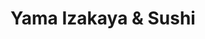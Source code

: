 ---
layout: place
title: "Yama Izakaya & Sushi"
permalink: /texas/plano/yama-izakaya-sushi.html
stateAbbr: TX
stateName: Texas
cityName: Plano
seo:
  name: "Yama Izakaya & Sushi"
  type: Restaurant
  links: null
description: "Yama Izakaya & Sushi serves delicious sushi in Plano, Texas. Try fresh Japanese dishes for a great dining experience. "
place_id: ChIJEb5HlsI8TIYRHhA6unltrZE
photos:
  - name: >-
      places/ChIJEb5HlsI8TIYRHhA6unltrZE/photos/AeeoHcLt5Z-Cb_1c0uWYc2eQp6w86eeXNX3DQDwwtLuxdxkXhJRtoZaSozNCGFrxil2C4Taeu4l6PjDneGBR48rNu-MCE9xFoBu3Wu_CtTOD6s5Bd2tNnUwkB53le3wVyTanUPjn6N4kFJ8-JyjSV_rnSZudvp2TMWdfrAAOCDkPY-0GLGyfLUKfmEkyCz9aUCsHj9NR-m-7boC7yNgKqQ9KqTJYxU_2K7GqkrFLvwW5EkSKIqfK0GfZfNnDjHO1Zs0iN2vda1gGSvSaGLovexz6NXJxKF5AzKZ_myv5dvqik0Xl1g
    widthPx: 1000
    heightPx: 750
    authorAttributions:
      - displayName: Yama Izakaya & Sushi
        uri: https://maps.google.com/maps/contrib/109354164808315980218
        photoUri: >-
          https://lh3.googleusercontent.com/a-/ALV-UjWRONMbblqcRlitEBcVJR0x5kFoIbMhac-t9UlpKVmJF9Jsgow=s100-p-k-no-mo
    flagContentUri: >-
      https://www.google.com/local/imagery/report/?cb_client=maps_api_places.places_api&image_key=!1e10!2sAF1QipOEV-UDmRe6BrWsIRzqex8HSnh_dWw3l0r93_ny&hl=en-US
    googleMapsUri: >-
      https://www.google.com/maps/place//data=!3m4!1e2!3m2!1sAF1QipOEV-UDmRe6BrWsIRzqex8HSnh_dWw3l0r93_ny!2e10!4m2!3m1!1s0x864c3cc29647be11:0x91ad6d79ba3a101e
  - name: >-
      places/ChIJEb5HlsI8TIYRHhA6unltrZE/photos/AeeoHcIY31R05WInXBGNtiWwV0yr_DJbSIgS0bz3RO6kIgjtGqsyuO46SpOP11suYjxIcdgCul-BtbBLNOsSYONTCBfb2WolcUcTe08_i-NW7fL4TYKQfBoyd7bCurHnjd4duOz3bLhXkeimG1zP8IQ-CvGn96w1tOYS6MTucarupvmyW9_RgXxzoeqqaJyOWyxx938pKVrLiAPVTBeyDiLaAvuAOBC-7Jq_swLCjkunsu5qoMNyerFWWf0QKitFXpcACBWiA7dMo1MFMJDKvUB7-eGp3jfoqYc6WClco34aQuc7lg
    widthPx: 1080
    heightPx: 608
    authorAttributions:
      - displayName: Yama Izakaya & Sushi
        uri: https://maps.google.com/maps/contrib/109354164808315980218
        photoUri: >-
          https://lh3.googleusercontent.com/a-/ALV-UjWRONMbblqcRlitEBcVJR0x5kFoIbMhac-t9UlpKVmJF9Jsgow=s100-p-k-no-mo
    flagContentUri: >-
      https://www.google.com/local/imagery/report/?cb_client=maps_api_places.places_api&image_key=!1e10!2sAF1QipNFp0jy9k_rRw8pp9spwFOPYNoC7pOVGpI2_n76&hl=en-US
    googleMapsUri: >-
      https://www.google.com/maps/place//data=!3m4!1e2!3m2!1sAF1QipNFp0jy9k_rRw8pp9spwFOPYNoC7pOVGpI2_n76!2e10!4m2!3m1!1s0x864c3cc29647be11:0x91ad6d79ba3a101e
  - name: >-
      places/ChIJEb5HlsI8TIYRHhA6unltrZE/photos/AeeoHcKI7Yi0EQOyps3HB-OnULrlSkhOQiRhJ8BziHmPlNR7VATtrb1SBFobkm5S_FChC0AmCPlKzz-Jbvi3Z4n9ognuFBy-cEiS1Rew5J-AR1lyFJrmopqaAQ3UoK-dIhUrYfIAnTm5bIkWcIpevvmyvYMvK0zBLj_4iFxQ4rKKxlhJGgbm8P4albV6B3etoNCqWfQlSdg_xd7GLVRvGWvI_8wuakY7myRk_CZo3sV0y1nnrOdjD6Pu9b2r0g0rsT3vCTjX-RHEea53GvsbG8OaT00U_sJ2gMjtJso5rgPHPEu5S1VQN0T1XxW7F_EJmGfm6zktq41FYR9bpQ7WMclvXXq05-M7Q4S683OFjqTmqyP03lC4CVBGjp1NkSr331M27UmgvGPj9R8Xqj6Bo_W-V8QWxYBUk9WaXxCWce2xAuIW16Fe
    widthPx: 3024
    heightPx: 3024
    authorAttributions:
      - displayName: Eva
        uri: https://maps.google.com/maps/contrib/106617140515326106026
        photoUri: >-
          https://lh3.googleusercontent.com/a-/ALV-UjUE1Xf0AI33ChpmA_NAHEPzN1JXFcWil2P2oQ5BxCwedVCbNerv=s100-p-k-no-mo
    flagContentUri: >-
      https://www.google.com/local/imagery/report/?cb_client=maps_api_places.places_api&image_key=!1e10!2sCIHM0ogKEICAgMCohMOKkAE&hl=en-US
    googleMapsUri: >-
      https://www.google.com/maps/place//data=!3m4!1e2!3m2!1sCIHM0ogKEICAgMCohMOKkAE!2e10!4m2!3m1!1s0x864c3cc29647be11:0x91ad6d79ba3a101e
  - name: >-
      places/ChIJEb5HlsI8TIYRHhA6unltrZE/photos/AeeoHcLl-rwFnBEPk2sNb9XJ1vN5KmUR_FR66KyLsPiqmFwRGXjszvvH7SQyDzwKpjj9EdVTJdAhFIUE8JOFLALdHjk09pOn_GW3GQ8l6ZvLpZf88GxYets51Bdc8IVULoDuxOXVbjmJPIpvrIllSr5DT7ShDJmdfZvnQMg22sk_E1bwS2_YvwlFJiEEnTTq6Wg31pHXhnzCYlARv39ZbI4Lsi2W1jGdGW8Vpt_O2b8J3JbY5z9Jq8g0WgPKxvp2eIEKjlQxKSad09TRBEhRTQuQTHWknKJz_pq-WSKdSa9GNr1NGt4BGA0sG7B_qFr8tg7wccmrRWHbimEz6f5UVEBC0Rf7K9R80eMR6zZqDIVrn1LsAQJPBcSl1GhkcWAFOiQcBaBA1eTfxET_ds7bnUC78Ro6ubp6yRqfSn--RQ-NSw59Tw
    widthPx: 3024
    heightPx: 4032
    authorAttributions:
      - displayName: Stephanie Eao
        uri: https://maps.google.com/maps/contrib/107582372666770661552
        photoUri: >-
          https://lh3.googleusercontent.com/a-/ALV-UjWWlQ2iH2nBOTcg_H-cbLDwRpFA2mq5BJx1rh6UpD0FV2e-FbT9=s100-p-k-no-mo
    flagContentUri: >-
      https://www.google.com/local/imagery/report/?cb_client=maps_api_places.places_api&image_key=!1e10!2sCIHM0ogKEICAgMCghKu9Bw&hl=en-US
    googleMapsUri: >-
      https://www.google.com/maps/place//data=!3m4!1e2!3m2!1sCIHM0ogKEICAgMCghKu9Bw!2e10!4m2!3m1!1s0x864c3cc29647be11:0x91ad6d79ba3a101e
  - name: >-
      places/ChIJEb5HlsI8TIYRHhA6unltrZE/photos/AeeoHcJW_N9U-j_8DyQ6jsSCL5wfuTNkNzpYnrA4PrXuGhb1bhSZuIH0xU22rbboNr6m5GKnUGr1DmpwhdJyjYC26TvYRYSe_N8AI95gnd33w7LOHjCbMcDnq6uVQCWzYgBBlf-T5UJFu5_caD0aW1evnTsNvn_WGt-v5Nx7rqUx76R1zLdYy_2m5jDPVhDwoZ7JfWoBPUmaV9QM_Bjw__qWMAj3qeAU1RsUCLNISQQojoybGMwiq-e0LdKETI9CkJ4NcEBEQbrN_Z8DnIHO-01o3FYksVmijouZeUZpqaUZB71lMrIf0PAY9BtHDj_qIrMDwo4Un5g7wd592xr52ERz3yWV8DdwwPEz9mHf6GSLZvXKLJyzAJ8MhT1PD9E3HJtwuPBAG6KeKL-_7uf90PkIAYpKENVkFxrCYVMuJART0Yc
    widthPx: 4080
    heightPx: 3072
    authorAttributions:
      - displayName: Naga Appani
        uri: https://maps.google.com/maps/contrib/102487742158379622417
        photoUri: >-
          https://lh3.googleusercontent.com/a-/ALV-UjWC-lNeGq0yaAqP-jNLzm4fgjrCmisjSyRhxL61EjbTZUyFocqkdA=s100-p-k-no-mo
    flagContentUri: >-
      https://www.google.com/local/imagery/report/?cb_client=maps_api_places.places_api&image_key=!1e10!2sCIHM0ogKEICAgICv-8HpVw&hl=en-US
    googleMapsUri: >-
      https://www.google.com/maps/place//data=!3m4!1e2!3m2!1sCIHM0ogKEICAgICv-8HpVw!2e10!4m2!3m1!1s0x864c3cc29647be11:0x91ad6d79ba3a101e
  - name: >-
      places/ChIJEb5HlsI8TIYRHhA6unltrZE/photos/AeeoHcJ7o-lxKsqlIVEEzKRrLyCLiXAJC5cPQdCC4w7JQT79EjFoeP3oFk00G6r37a4W2WZVDbCn6U6tyVi8AFvNs7VvlJGdfIG3JhGDawVhAKFBxSv_GcIBKp7lOBj-eFyEJ0fpt2zTBUcGyPruh2XMW2aENCQ9DF-9wvI_oVDC8nHtSzRUiAwRwG6XpbiIuy6YQhkIuf86qqsGElwBiR0CGcDxWf8kHUW9YSQCAsFB7HD8xlLcHcN5S-e4Ci86wNSVp9Pe9-opMWXxvIbVg0mpDKqDDCMeA23oQPKirZM7TkT9nn488gC5juCKzHK_z9_hotvu5jYd9u0eQb7mgmALnxAaWoZe3kI_0uNcvazBnKu0D9_nF5ZEhH3PXwyQ72PDDeDTnmZwIeRiXXJPTQPU3exQuHoaIguj_ahpZSf7jqa3Hu_a
    widthPx: 4032
    heightPx: 2268
    authorAttributions:
      - displayName: Sushi Mellon
        uri: https://maps.google.com/maps/contrib/107474156140099202885
        photoUri: >-
          https://lh3.googleusercontent.com/a/ACg8ocIxxW22x-eAtwwj6t63gmmkyX_jLtJ9iO0Lq4W6tcsX0jxYbEE=s100-p-k-no-mo
    flagContentUri: >-
      https://www.google.com/local/imagery/report/?cb_client=maps_api_places.places_api&image_key=!1e10!2sCIHM0ogKEICAgMCwzLjCoAE&hl=en-US
    googleMapsUri: >-
      https://www.google.com/maps/place//data=!3m4!1e2!3m2!1sCIHM0ogKEICAgMCwzLjCoAE!2e10!4m2!3m1!1s0x864c3cc29647be11:0x91ad6d79ba3a101e
  - name: >-
      places/ChIJEb5HlsI8TIYRHhA6unltrZE/photos/AeeoHcKRK7unTdIFNOyZbuD2KGCyLCu7Yol2lOKZZ8CgYRRXwTD8FHMaiBHrCaJ8iiQlIwrgWfzggpfvOVGSzSPbl85MxSKOCJ0jXoWnCig3Y8UbcvgBx9acGbtDNeljaxU_GREIC-ck4tiojv__l0JbV0UDw99K_OzFtfEHbzoVoWMPtlfMH6R8Gamzo3qFVeDZKd184tHU-UxZC2zIk9Jxgtfd48T_F9Ji0Qf-eoI8WIJGU7VNdE10zbsDf7xRtV-E5nWo5YMr2Mp8zIDrKO4Ho-Cwmnxf15h_To_OYQ1xNOkEQKtmBBdLQVBoWlNdEQTH7lYAQzUW44fNJDLndwmHJwknvjgFuEG-yDhvTXemw-vyeCT1pRO9Vb0yLjDlGIe35LnLYs9XflXP_A9klfdl9215E9vEsjmWuX2CsM0PCEH4_0PJ
    widthPx: 4032
    heightPx: 3024
    authorAttributions:
      - displayName: Sohei Moribe
        uri: https://maps.google.com/maps/contrib/108819157580443130396
        photoUri: >-
          https://lh3.googleusercontent.com/a-/ALV-UjX6sOoP5KO7813VK5yKu92MDl3KUiuHMaFXDvOVA3G88GZHty5FFA=s100-p-k-no-mo
    flagContentUri: >-
      https://www.google.com/local/imagery/report/?cb_client=maps_api_places.places_api&image_key=!1e10!2sCIHM0ogKEICAgICj0K-37QE&hl=en-US
    googleMapsUri: >-
      https://www.google.com/maps/place//data=!3m4!1e2!3m2!1sCIHM0ogKEICAgICj0K-37QE!2e10!4m2!3m1!1s0x864c3cc29647be11:0x91ad6d79ba3a101e
  - name: >-
      places/ChIJEb5HlsI8TIYRHhA6unltrZE/photos/AeeoHcLTPMhRHVeB5CkLW7nVwg2MLbvD2EcfEUu2ksmKTrztnpNz-q2FCOnalwlc5mKzgeRehlFKZ4PRpK2ayW-Bb_W0EXSgOnpUKChugFokjCbkubWa0kc_j5iLsDPM4tY5z54a1_u1zzrJ1oAa3amlVkMoeELeeIR9mXLEM-8wluci2Z-sO_gcrjMHMk6kVG6pdLCDgQbNeffj56meloiVRXjWQCR8YTdPMqYlJ3o_mrvSn2CXYFRFJtfnFmdPpYz6cRk_amho8jL04g3wzpRpUx_vuCADnG8d2xbGqZ9haDvvoCOrAlwBTHn3fNSaDYgdLnRTG_sicVZ2y2JYR8Yfc1sE2pYwnn-Beua4O8T6wvaj9xdVomBQhR1ntiK8cJxt49R27VXK8ELn400fOPm2D3n-OXov3okIGaVC3WJ7geheIQ
    widthPx: 4800
    heightPx: 3600
    authorAttributions:
      - displayName: Rinny Lewis
        uri: https://maps.google.com/maps/contrib/103380933723513873842
        photoUri: >-
          https://lh3.googleusercontent.com/a/ACg8ocLp_zR_3V98vtgxESYu5zLsxVkqgPCH1QTJc_UXUQc5vjS7Qw=s100-p-k-no-mo
    flagContentUri: >-
      https://www.google.com/local/imagery/report/?cb_client=maps_api_places.places_api&image_key=!1e10!2sCIHM0ogKEICAgIC5osb8ZA&hl=en-US
    googleMapsUri: >-
      https://www.google.com/maps/place//data=!3m4!1e2!3m2!1sCIHM0ogKEICAgIC5osb8ZA!2e10!4m2!3m1!1s0x864c3cc29647be11:0x91ad6d79ba3a101e
  - name: >-
      places/ChIJEb5HlsI8TIYRHhA6unltrZE/photos/AeeoHcK7tvnvA-T8dGDaLLO6aARcma9JJ0hdDiN5Btev50CYo6YVxBZ_7K7i7luw1lY_DEpUwozx7SAEWaYnwC68w_jmtET-5sDjlzv4eb61ZUEn9uqznspVxn_woDqCJ1VfZXOCOYV6xUOl233yPdQJkw6iUnUHoQHXUEvCMYbTBpf-XcTOjjxpcLeLnO04Xvdp4sqBEdZL0Xd6CHTdj7It1rZUtf8fRxiy0QFlCautW1KxuWmbJHuXUF5TWAyVr7yjteFE3p4uTIzZRJHD2-TER5v6xu1oj3I64VtnoBZbH6qyXR_NTdqVosc_RQaX18CEt115Z36EjjEVZ5PGqZtnmNfOUE2hG22N1_JV1BbOafQkqRDdwxnMilJnh9CQgJk3TxFPuSRIC9JoQ2XicGweOSTrsGeH-XCW8VV3sLVnpRn4Tg
    widthPx: 1707
    heightPx: 1280
    authorAttributions:
      - displayName: Raina Wong
        uri: https://maps.google.com/maps/contrib/115974444012454184756
        photoUri: >-
          https://lh3.googleusercontent.com/a-/ALV-UjVRdlRnuidOlckX0oS6THkg6DUIX6yxzAGFAbrFM7BohB43ph0H=s100-p-k-no-mo
    flagContentUri: >-
      https://www.google.com/local/imagery/report/?cb_client=maps_api_places.places_api&image_key=!1e10!2sCIHM0ogKEICAgICv1reSfg&hl=en-US
    googleMapsUri: >-
      https://www.google.com/maps/place//data=!3m4!1e2!3m2!1sCIHM0ogKEICAgICv1reSfg!2e10!4m2!3m1!1s0x864c3cc29647be11:0x91ad6d79ba3a101e
  - name: >-
      places/ChIJEb5HlsI8TIYRHhA6unltrZE/photos/AeeoHcK7dc4DludC8qToy1YBnmQryBYKnUkbTnwlce2Ce9e9YtZP67rCzxcgGjb-rgpty_7pIWYtiouwhHLz_RLhim31d5Bj2gyV-3yl42cptnx_LC_QyUvPxSbsbYLk8AJqk5n16PXUcREAYRb8HtbvIYpbArgCt6FwScdqFDMTtryQ9_cbpEqsNXJIXJIbCv4hN1ALmWrxrRHRzPYnKpsAq26fYc0r9i-ZA3zr2n5mX5D0dys7R7dhFIJqQFNuqLjXQYHB24cdTzbRRlQsCkaQf28mAwYAI5mMbcbbu_tsV60EchsLSwq32qu7_y56mg7Ws1Nt3ePqVmk4iSQ6Qm0Rzb6S-JuAhAY_OLc_TYfQ5TfO8OwoLJZY4OQUhoKEfJECMrvZQWmNg65umGAwkWuNA-8yfeEE5eOsK3qjQCq90mVEUw
    widthPx: 4800
    heightPx: 3600
    authorAttributions:
      - displayName: Rinny Lewis
        uri: https://maps.google.com/maps/contrib/103380933723513873842
        photoUri: >-
          https://lh3.googleusercontent.com/a/ACg8ocLp_zR_3V98vtgxESYu5zLsxVkqgPCH1QTJc_UXUQc5vjS7Qw=s100-p-k-no-mo
    flagContentUri: >-
      https://www.google.com/local/imagery/report/?cb_client=maps_api_places.places_api&image_key=!1e10!2sCIHM0ogKEICAgIC5oobMcQ&hl=en-US
    googleMapsUri: >-
      https://www.google.com/maps/place//data=!3m4!1e2!3m2!1sCIHM0ogKEICAgIC5oobMcQ!2e10!4m2!3m1!1s0x864c3cc29647be11:0x91ad6d79ba3a101e
address: '8600 Preston Rd #120, Plano, TX 75024, USA'
street: '8600 Preston Rd #120'
city: Plano
state: TX
zip: '75024'
country: USA
neighborhood: null
latitude: '33.094935'
longitude: '-96.804445'
accessibility_options:
  wheelchairAccessibleParking: true
  wheelchairAccessibleEntrance: true
  wheelchairAccessibleRestroom: true
  wheelchairAccessibleSeating: true
business_status: OPERATIONAL
name: Yama Izakaya & Sushi
google_maps_links:
  directionsUri: >-
    https://www.google.com/maps/dir//''/data=!4m7!4m6!1m1!4e2!1m2!1m1!1s0x864c3cc29647be11:0x91ad6d79ba3a101e!3e0
  placeUri: https://maps.google.com/?cid=10497166676053331998
  writeAReviewUri: >-
    https://www.google.com/maps/place//data=!4m3!3m2!1s0x864c3cc29647be11:0x91ad6d79ba3a101e!12e1
  reviewsUri: >-
    https://www.google.com/maps/place//data=!4m4!3m3!1s0x864c3cc29647be11:0x91ad6d79ba3a101e!9m1!1b1
  photosUri: >-
    https://www.google.com/maps/place//data=!4m3!3m2!1s0x864c3cc29647be11:0x91ad6d79ba3a101e!10e5
primary_type: Japanese Restaurant
opening_hours:
  regular: null
  current: null
secondary_opening_hours:
  regular:
    weekdayDescriptions: null
    type: null
  current:
    weekdayDescriptions: null
    type: null
phone: null
price_level: null
price_range: null
rating: null
rating_count: 0
website: null
reviews: null
parking_options: null
payment_options: null
allow_dogs: null
curbside_pickup: null
delivery: null
dine_in: null
good_for_children: null
good_for_groups: null
good_for_sports: null
live_music: null
menu_for_children: null
outdoor_seating: null
reservable: null
restroom: null
serves_beer: null
serves_breakfast: null
serves_brunch: null
serves_cocktails: null
serves_coffee: null
serves_dinner: null
serves_dessert: null
serves_lunch: null
serves_vegetarian_food: null
serves_wine: null
takeout: null
update_category: essentials
summary: null

---